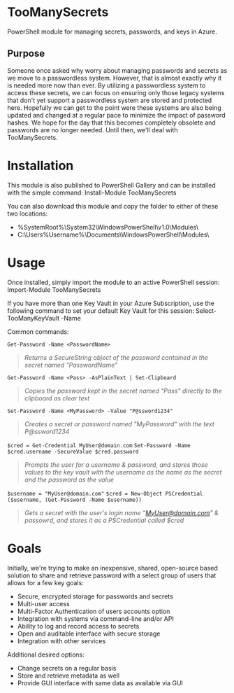 # TooManySecrets
PowerShell module for managing secrets, passwords, and keys in Azure.

## Purpose
Someone once asked why worry about managing passwords and secrets as we move to a passwordless system. However, that is almost exactly why it is needed more now than ever. By utilizing a passwordless system to access these secrets, we can focus on ensuring only those legacy systems that don't yet support a passwordless system are stored and protected here. Hopefully we can get to the point were these systems are also being updated and changed at a regular pace to minimize the impact of password hashes. We hope for the day that this becomes completely obsolete and passwords are no longer needed. Until then, we'll deal with TooManySecrets.

# Installation
This module is also published to PowerShell Gallery and can be installed with the simple command:
  Install-Module TooManySecrets

You can also download this module and copy the folder to either of these two locations:
* %SystemRoot%\System32\WindowsPowerShell\v1.0\Modules\
* C:\Users\%Username%\Documents\WindowsPowerShell\Modules\

# Usage
Once installed, simply import the module to an active PowerShell session:
  Import-Module TooManySecrets

If you have more than one Key Vault in your Azure Subscription, use the following command to set your default Key Vault for this session:
  Select-TooManyKeyVault -Name <KeyVaultName>

Common commands:

 `Get-Password -Name <PasswordName>` 
 
>  _Returns a SecureString object of the password contained in the secret named "PasswordName"_
 
  
  `Get-Password -Name <Pass> -AsPlainText | Set-Clipboard`
  
>  _Copies the password kept in the secret named "Pass" directly to the clipboard as clear text_
 
 
   `Set-Password -Name <MyPassword> -Value "P@ssword1234"`
  
>  _Creates a secret or password named "MyPassword" with the text P@ssword1234_
 
 
   `$cred = Get-Credential MyUser@domain.com` 
  `Set-Password -Name $cred.username -SecureValue $cred.password`
  
>  _Prompts the user for a username & password, and stores those values to the key vault with the username as the name as the secret and the password as the value_
 
 
 `$username = "MyUser@domain.com"`
  `$cred = New-Object PSCredential ($username, (Get-Password -Name $username))`
  
>  _Gets a secret with the user's login name "MyUser@domain.com" & passowrd, and stores it as a PSCredential called $cred_



# Goals
Initially, we're trying to make an inexpensive, shared, open-source based solution to share and retrieve password with a select group of users that allows for a few key goals:
* Secure, encrypted storage for passwords and secrets
* Multi-user access
* Multi-Factor Authentication of users accounts option
* Integration with systems via command-line and/or API
* Ability to log and record access to secrets
* Open and auditable interface with secure storage
* Integration with other services

Additional desired options:
* Change secrets on a regular basis
* Store and retrieve metadata as well
* Provide GUI interface with same data as available via GUI

